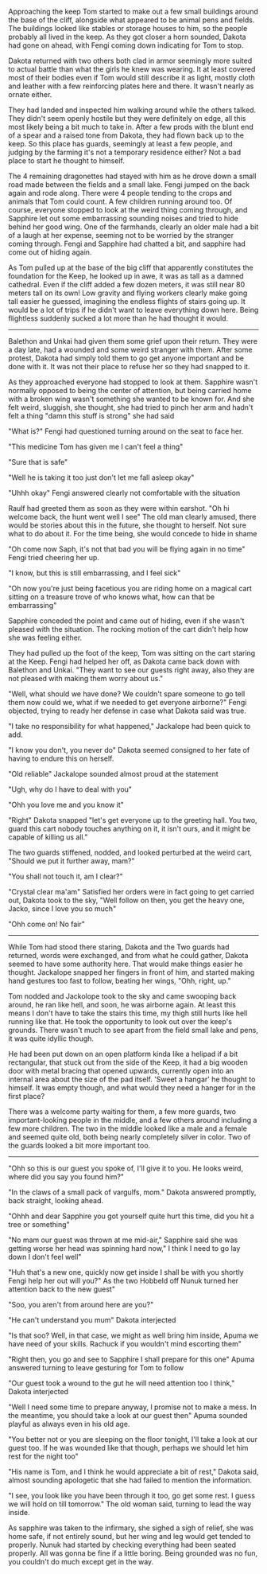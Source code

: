 

Approaching the keep Tom started to make out a few small buildings around the base of the cliff, alongside what appeared to be animal pens and fields. The buildings looked like stables or storage houses to him, so the people probably all lived in the keep. As they got closer a horn sounded, Dakota had gone on ahead, with Fengi coming down indicating for Tom to stop.

Dakota returned with two others both clad in armor seemingly more suited to actual battle than what the girls he knew was wearing. It at least covered most of their bodies even if Tom would still describe it as light, mostly cloth and leather with a few reinforcing plates here and there. It wasn't nearly as ornate either.

They had landed and inspected him walking around while the others talked. They didn't seem openly hostile but they were definitely on edge, all this most likely being a bit much to take in. After a few prods with the blunt end of a spear and a raised tone from Dakota, they had flown back up to the keep. So this place has guards, seemingly at least a few people, and judging by the farming it's not a temporary residence either? Not a bad place to start he thought to himself.

The 4 remaining dragonettes had stayed with him as he drove down a small road made between the fields and a small lake. Fengi jumped on the back again and rode along. There were 4 people tending to the crops and animals that Tom could count. A few children running around too. Of course, everyone stopped to look at the weird thing coming through, and Sapphire let out some embarrassing sounding noises and tried to hide behind her good wing. One of the farmhands, clearly an older male had a bit of a laugh at her expense, seeming not to be worried by the stranger coming through. Fengi and Sapphire had chatted a bit, and sapphire had come out of hiding again.

As Tom pulled up at the base of the big cliff that apparently constitutes the foundation for the Keep, he looked up in awe, it was as tall as a damned cathedral. Even if the cliff added a few dozen meters, it was still near  80  meters tall on its own! Low gravity and flying workers clearly make going tall easier he guessed, imagining the endless flights of stairs going up. It would be a lot of trips if he didn't want to leave everything down here. Being flightless suddenly sucked a lot more than he had thought it would.

***

Balethon and Unkai had given them some grief upon their return. They were a day late, had a wounded and some weird stranger with them. After some protest, Dakota had simply told them to go get anyone important and be done with it. It was not their place to refuse her so they had snapped to it.

As they approached everyone had stopped to look at them. Sapphire wasn't normally opposed to being the center of attention, but being carried home with a broken wing wasn't something she wanted to be known for. And she felt weird, sluggish, she thought, she had tried to pinch her arm and hadn't felt a thing "damn this stuff is strong" she had said

"What is?" Fengi had questioned turning around on the seat to face her.

"This medicine Tom has given me I can't feel a thing"

"Sure that is safe"

"Well he is taking it too just don't let me fall asleep okay"

"Uhhh okay" Fengi answered clearly not comfortable with the situation

Raulf had greeted them as soon as they were within earshot. "Oh hi welcome back, the hunt went well I see" The old man clearly amused, there would be stories about this in the future, she thought to herself. Not sure what to do about it. For the time being, she would concede to hide in shame

"Oh come now Saph, it's not that bad you will be flying again in no time" Fengi tried cheering her up.

"I know, but this is still embarrassing, and I feel sick"

"Oh now you're just being facetious you are riding home on a magical cart sitting on a treasure trove of who knows what, how can that be embarrassing"

Sapphire conceded the point and came out of hiding, even if she wasn't pleased with the situation. The rocking motion of the cart didn't help how she was feeling either.

They had pulled up the foot of the keep, Tom was sitting on the cart staring at the Keep. Fengi had helped her off, as Dakota came back down with Balethon and Unkai. "They want to see our guests right away, also they are not pleased with making them worry about us."

"Well, what should we have done? We couldn't spare someone to go tell them now could we, what if we needed to get everyone airborne?" Fengi objected, trying to ready her defense in case what Dakota said was true.

"I take no responsibility for what happened," Jackalope had been quick to add.

"I know you don't, you never do" Dakota seemed consigned to her fate of having to endure this on herself.

"Old reliable" Jackalope sounded almost proud at the statement

"Ugh, why do I have to deal with you"

"Ohh you love me and you know it"

"Right" Dakota snapped "let's get everyone up to the greeting hall. You two, guard this cart nobody touches anything on it, it isn't ours, and it might be capable of killing us all."

The two guards stiffened, nodded, and looked perturbed at the weird cart, "Should we put it further away, mam?"

"You shall not touch it, am I clear?"

"Crystal clear ma'am" Satisfied her orders were in fact going to get carried out, Dakota took to the sky, "Well follow on then, you get the heavy one, Jacko, since I love you so much"

"Ohh come on! No fair"

***

While Tom had stood there staring, Dakota and the Two guards had returned, words were exchanged, and from what he could gather, Dakota seemed to have some authority here. That would make things easier he thought. Jackalope snapped her fingers in front of him, and started making hand gestures too fast to follow, beating her wings, "Ohh, right, up."

Tom nodded and Jackolope took to the sky and came swooping back around, he ran like hell, and soon, he was airborne again. At least this means I don't have to take the stairs this time, my thigh still hurts like hell running like that. He took the opportunity to look out over the keep's grounds. There wasn't much to see apart from the field small lake and pens, it was quite idyllic though.

He had been put down on an open platform kinda like a helipad if a bit rectangular, that stuck out from the side of the Keep, it had a big wooden door with metal bracing that opened upwards, currently open into an internal area about the size of the pad itself. 'Sweet a hangar' he thought to himself. It was empty though, and what would they need a hanger for in the first place?

There was a welcome party waiting for them, a few more guards, two important-looking people in the middle, and a few others around including a few more children. The two in the middle looked like a male and a female and seemed quite old, both being nearly completely silver in color. Two of the guards looked a bit more important too.

***

"Ohh so this is our guest you spoke of, I'll give it to you. He looks weird, where did you say you found him?"

"In the claws of a small pack of vargulfs, mom." Dakota answered promptly, back straight, looking ahead.

"Ohhh and dear Sapphire you got yourself quite hurt this time, did you hit a tree or something"

"No mam our guest was thrown at me mid-air," Sapphire said she was getting worse her head was spinning hard now," I think I need to go lay down I don't feel well"

"Huh that's a new one, quickly now get inside I shall be with you shortly Fengi help her out will you?" As the two Hobbeld off Nunuk turned her attention back to the new guest"

"Soo, you aren't from around here are you?"

"He can't understand you mum" Dakota interjected

"Is that soo? Well, in that case, we might as well bring him inside, Apuma we have need of your skills. Rachuck if you wouldn't mind escorting them"

"Right then, you go and see to Sapphire I shall prepare for this one" Apuma answered turning to leave gesturing for Tom to follow

"Our guest took a wound to the gut he will need attention too I think," Dakota interjected

"Well I need some time to prepare anyway, I promise not to make a mess. In the meantime, you should take a look at our guest then" Apuma sounded playful as always even in his old age.

"You better not or you are sleeping on the floor tonight, I'll take a look at our guest too. If he was wounded like that though, perhaps we should let him rest for the night too"

"His name is Tom, and I think he would appreciate a bit of rest," Dakota said, almost sounding apologetic that she had failed to mention the information.

"I see, you look like you have been through it too, go get some rest. I guess we will hold on till tomorrow." The old woman said, turning to lead the way inside.

As sapphire was taken to the infirmary, she sighed a sigh of relief, she was home safe, if not entirely sound, but her wing and leg would get tended to properly. Nunuk had started by checking everything had been seated properly. All was gonna be fine if a little boring. Being grounded was no fun, you couldn't do much except get in the way.